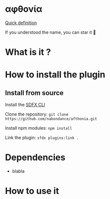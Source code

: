 # αφθονία
[Quick definition](https://en.wiktionary.org/wiki/%CE%B1%CF%86%CE%B8%CE%BF%CE%BD%CE%AF%CE%B1)

If you understood the name, you can star it 🤩

# What is it ?

# How to install the plugin
## Install from source
Install the [SDFX CLI](https://developer.salesforce.com/tools/sfdxcli)

Clone the repository: `git clone https://github.com/nabondance/afthonia.git`

Install npm modules: `npm install`

Link the plugin: `sfdx plugins:link .`

# Dependencies
- blabla

# How to use it
